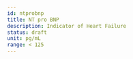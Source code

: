 ```yaml
---
id: ntprobnp
title: NT pro BNP
description: Indicator of Heart Failure
status: draft
unit: pg/mL
range: < 125
---
```


